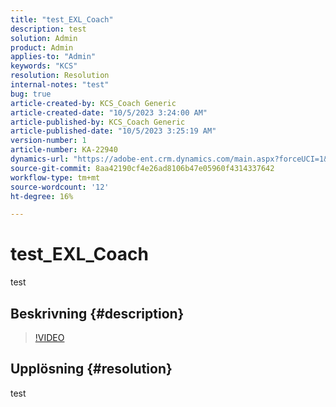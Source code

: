 ```yaml
---
title: "test_EXL_Coach"
description: test
solution: Admin
product: Admin
applies-to: "Admin"
keywords: "KCS"
resolution: Resolution
internal-notes: "test"
bug: true
article-created-by: KCS_Coach Generic
article-created-date: "10/5/2023 3:24:00 AM"
article-published-by: KCS_Coach Generic
article-published-date: "10/5/2023 3:25:19 AM"
version-number: 1
article-number: KA-22940
dynamics-url: "https://adobe-ent.crm.dynamics.com/main.aspx?forceUCI=1&pagetype=entityrecord&etn=knowledgearticle&id=4470a09a-2e63-ee11-be6e-6045bd006149"
source-git-commit: 8aa42190cf4e26ad8106b47e05960f4314337642
workflow-type: tm+mt
source-wordcount: '12'
ht-degree: 16%

---
```


# test_EXL_Coach


test

## Beskrivning {#description}



>[!VIDEO](https://video.tv.adobe.com/v/18696?quality=9&amp;learn=on)




## Upplösning {#resolution}


test
